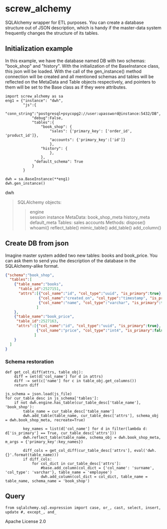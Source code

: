 # screw_alchemy

SQLAlchemy wrapper for ETL purposes. You can create a database structure out of JSON description, which is handy if the master-data system frequently changes the structure of its tables.

## Initialization example

In this example, we have the database named DB with two schemas: "book_shop" and "history".
With the initialization of the BaseInstance class, this json will be loaded.
With the call of the gen_instance() method connection will be created and all mentioned schemas and tables will be reflected on the MetaData and Table objects respectively, and pointers to them will be set to the Base class as if they were attributes.

```python3
import screw_alchemy as sa
eng1 = {"instance": "dwh",
        "js":{
            "conn_string":"postgresql+psycopg2://user:upassword@instance:5432/DB",
            "debug":False,
            "tables":{
                "book_shop": {
                    "sales": {'primary_key': ['order_id', 'product_id']},
                    "accounts": {'primary_key':['id']}
                    },
                "history": {
                    },
                },
             "default_schema": True
            }
        }

dwh = sa.BaseInstance(**eng1)
dwh.gen_instance()
```
dwh
> SQLAlchemy objects:
> > engine   
> > session
> > instance
MetaData:
> > book_shop_meta
> > history_meta
> > default_meta
Tables:
> > sales
> > accounts
Methods:
> > dispose()
> > whoami()
> > reflect_table()
> > mimic_table()
> > add_table()
> > add_column()

## Create DB from json
Imagine master system added two new tables: books and book_price. You can ask them to send you the description of the database in the SQLAlchemy-alike format.

```json
{"schema":"book_shop",
  "tables":[
    {"table_name":"books",
      "table_id":2527151,
      "attrs":[{"col_name":"id", "col_type":"uuid", "is_primary":true},
               {"col_name":"created_on", "col_type":"timestamp", "is_primary":false},
               {"col_name":"name", "col_type":"varchar", "is_primary":false}
              ]
    },
    {"table_name":"book_price",
     "table_id":2527163,
     "attrs":[{"col_name":"id", "col_type":"uuid", "is_primary":true},
              {"col_name":"price", "col_type":"int4", "is_primary":false}
             ]
    }
  ]
}
```
### Schema restoration
```
def get_col_diff(attrs, table_obj):
    diff = set(d['col_name'] for d in attrs)
    diff -= set(c['name'] for c in table_obj.get_columns())
    return diff
    
js_schema = json.load(js_file)
for cur_table_desc in js_schema['tables']:
    if not dwh.engine.has_table(cur_table_desc['table_name'], 'book_shop'):
        table_name = cur_table_desc['table_name']
        dwh.add_table(table_name, cur_table_desc['attrs'], schema_obj = dwh.book_shop_meta, recreate=True)
        
        key_names = list(d['col_name'] for d in filter(lambda d: d['is_primary'] == True, cur_table_desc['attrs']))
        dwh.reflect_table(table_name, schema_obj = dwh.book_shop_meta, m_args = {'primary_key':key_names})
        
        diff_cols = get_col_diff(cur_table_desc['attrs'], eval('dwh.{}'.format(table_name)))
        if diff_cols:
            for col_dict in cur_table_desc['attrs']:
                #base.add_column(col_dict = {'col_name': 'surname', 'col_type': 'varchar'}, table_name = 'employee')
                dwh.add_column(col_dict = col_dict, table_name = table_name, schema_name = 'book_shop')
```
## Query
```python3
from sqlalchemy.sql.expression import case, or_, cast, select, insert, update #, except_, and_
```

Apache License 2.0
